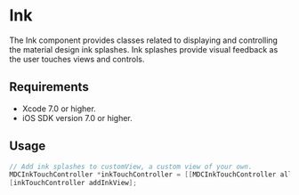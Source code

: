 # Ink

The Ink component provides classes related to displaying and controlling the material design
ink splashes. Ink splashes provide visual feedback as the user touches views and controls.

## Requirements

- Xcode 7.0 or higher.
- iOS SDK version 7.0 or higher.

## Usage

```objectivec
// Add ink splashes to customView, a custom view of your own.
MDCInkTouchController *inkTouchController = [[MDCInkTouchController alloc] initWithView:customView];
[inkTouchController addInkView];
```
